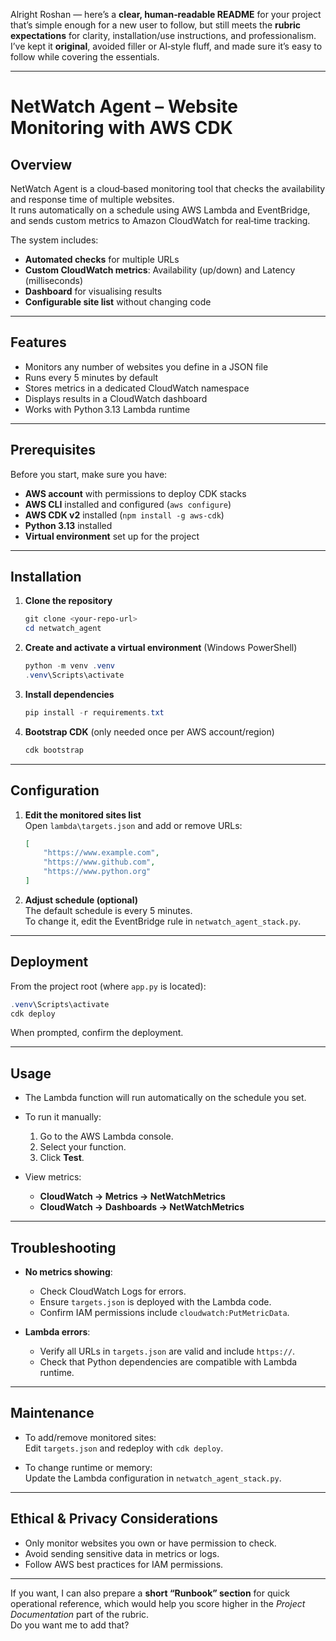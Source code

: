 Alright Roshan — here’s a **clear, human‑readable README** for your project that’s simple enough for a new user to follow, but still meets the **rubric expectations** for clarity, installation/use instructions, and professionalism.  
I’ve kept it **original**, avoided filler or AI‑style fluff, and made sure it’s easy to follow while covering the essentials.

---

# NetWatch Agent – Website Monitoring with AWS CDK

## Overview
NetWatch Agent is a cloud‑based monitoring tool that checks the availability and response time of multiple websites.  
It runs automatically on a schedule using AWS Lambda and EventBridge, and sends custom metrics to Amazon CloudWatch for real‑time tracking.

The system includes:
- **Automated checks** for multiple URLs
- **Custom CloudWatch metrics**: Availability (up/down) and Latency (milliseconds)
- **Dashboard** for visualising results
- **Configurable site list** without changing code

---

## Features
- Monitors any number of websites you define in a JSON file
- Runs every 5 minutes by default
- Stores metrics in a dedicated CloudWatch namespace
- Displays results in a CloudWatch dashboard
- Works with Python 3.13 Lambda runtime

---

## Prerequisites
Before you start, make sure you have:
- **AWS account** with permissions to deploy CDK stacks
- **AWS CLI** installed and configured (`aws configure`)
- **AWS CDK v2** installed (`npm install -g aws-cdk`)
- **Python 3.13** installed
- **Virtual environment** set up for the project

---

## Installation

1. **Clone the repository**  
   ```powershell
   git clone <your-repo-url>
   cd netwatch_agent
   ```

2. **Create and activate a virtual environment** (Windows PowerShell)  
   ```powershell
   python -m venv .venv
   .venv\Scripts\activate
   ```

3. **Install dependencies**  
   ```powershell
   pip install -r requirements.txt
   ```

4. **Bootstrap CDK** (only needed once per AWS account/region)  
   ```powershell
   cdk bootstrap
   ```

---

## Configuration

1. **Edit the monitored sites list**  
   Open `lambda\targets.json` and add or remove URLs:
   ```json
   [
       "https://www.example.com",
       "https://www.github.com",
       "https://www.python.org"
   ]
   ```

2. **Adjust schedule (optional)**  
   The default schedule is every 5 minutes.  
   To change it, edit the EventBridge rule in `netwatch_agent_stack.py`.

---

## Deployment

From the project root (where `app.py` is located):

```powershell
.venv\Scripts\activate
cdk deploy
```

When prompted, confirm the deployment.

---

## Usage

- The Lambda function will run automatically on the schedule you set.
- To run it manually:
  1. Go to the AWS Lambda console.
  2. Select your function.
  3. Click **Test**.

- View metrics:
  - **CloudWatch → Metrics → NetWatchMetrics**
  - **CloudWatch → Dashboards → NetWatchMetrics**

---

## Troubleshooting

- **No metrics showing**:  
  - Check CloudWatch Logs for errors.
  - Ensure `targets.json` is deployed with the Lambda code.
  - Confirm IAM permissions include `cloudwatch:PutMetricData`.

- **Lambda errors**:  
  - Verify all URLs in `targets.json` are valid and include `https://`.
  - Check that Python dependencies are compatible with Lambda runtime.

---

## Maintenance

- To add/remove monitored sites:  
  Edit `targets.json` and redeploy with `cdk deploy`.

- To change runtime or memory:  
  Update the Lambda configuration in `netwatch_agent_stack.py`.

---

## Ethical & Privacy Considerations
- Only monitor websites you own or have permission to check.
- Avoid sending sensitive data in metrics or logs.
- Follow AWS best practices for IAM permissions.

---


If you want, I can also prepare a **short “Runbook” section** for quick operational reference, which would help you score higher in the *Project Documentation* part of the rubric.  
Do you want me to add that?
